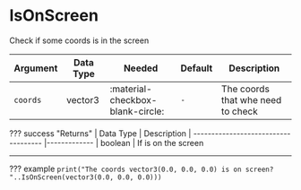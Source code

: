 # IsOnScreen
Check if some coords is in the screen

| Argument              | Data Type                            | Needed                    | Default         | Description
| ----------------------| ------------------------------------ | ------------------------- |-----------------|-------------
| `coords`                | vector3 | :material-checkbox-blank-circle: | `-` | The coords that whe need to check


??? success "Returns"
    | Data Type                            | Description
    | ------------------------------------ |-------------
    | boolean | If is on the screen

---
??? example
    ```
    print("The coords vector3(0.0, 0.0, 0.0) is on screen? "..IsOnScreen(vector3(0.0, 0.0, 0.0)))
    ```